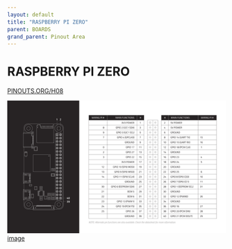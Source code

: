 ```yaml
---
layout: default
title: "RASPBERRY PI ZERO"
parent: BOARDS
grand_parent: Pinout Area
---
```


# RASPBERRY PI ZERO

<a href="https://www.PINOUTS.ORG/H08">PINOUTS.ORG/H08</a>

![image](./assets/85.png)  
[image](./assets/85.png)
